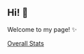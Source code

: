 ## Hi! 👋

Welcome to my page! ✨

[Overall Stats](https://github-readme-stats.vercel.app/api?username=hannahnmcdonald&count_private=false&show_icons=true)
